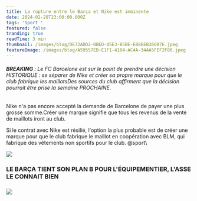 ```yaml
---
title: La rupture entre le Barça et Nike est imminente
date: 2024-02-28T23:00:00.000Z
tags: 'Sport '
featured: false
tranding: true
readTime: 3 min
thumbnail: /images/blog/DE72ADD2-0BED-45E3-B5BE-EB86EB36607E.jpeg
featureImage: /images/blog/A59557EB-E1F1-4184-AC4A-34AA5FEF2F80.jpeg
---
```


###### **BREAKING** : Le FC Barcelone est sur le point de prendre une décision HISTORIQUE : se séparer de Nike et créer sa propre marque pour que le club fabrique les maillotsDes sources du club affirment que la décision pourrait être prise la semaine PROCHAINE.

Nike n'a pas encore accepté la demande de Barcelone de payer une plus grosse somme.Créer une marque signifie que tous les revenus de la vente de maillots iront au club.

Si le contrat avec Nike est résilié, l'option la plus probable est de créer une marque pour que le club fabrique le maillot en coopération avec BLM, qui fabrique des vêtements non sportifs pour le club. @sport\\

![](/images/blog/4AFA0F49-0739-47CD-A8D4-3E620A216822.jpeg)

### LE BARÇA TIENT SON PLAN B POUR L'ÉQUIPEMENTIER, L'ASSE LE CONNAIT BIEN

### ![](/BDD05498-D9E7-4C5A-BB87-EA4744939B8E.jpeg)
